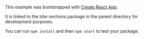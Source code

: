 This example was bootstrapped with [Create React App](https://github.com/facebook/create-react-app).

It is linked to the tdw-sections package in the parent directory for development purposes.

You can run `npm install` and then `npm start` to test your package.

